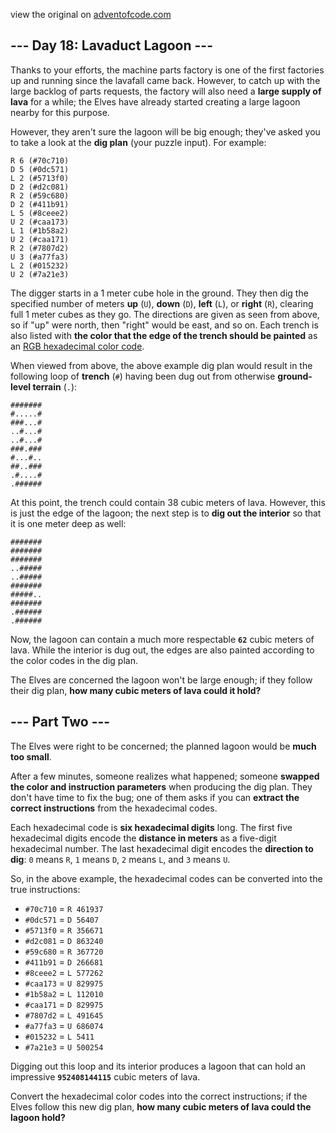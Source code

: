 view the original on <a href=https://adventofcode.com/2023/day/18>adventofcode.com</a>
<h2>--- Day 18: Lavaduct Lagoon ---</h2><p>Thanks to your efforts, the machine parts factory is one of the first factories up and running since the lavafall came back. However, to catch up with the large backlog of parts requests, the factory will also need a <b>large supply of lava</b> for a while; the Elves have already started creating a large lagoon nearby for this purpose.</p>
<p>However, they aren't sure the lagoon will be big enough; they've asked you to take a look at the <b>dig plan</b> (your puzzle input). For example:</p>
<pre><code>R 6 (#70c710)
D 5 (#0dc571)
L 2 (#5713f0)
D 2 (#d2c081)
R 2 (#59c680)
D 2 (#411b91)
L 5 (#8ceee2)
U 2 (#caa173)
L 1 (#1b58a2)
U 2 (#caa171)
R 2 (#7807d2)
U 3 (#a77fa3)
L 2 (#015232)
U 2 (#7a21e3)
</code></pre>
<p>The digger starts in a 1 meter cube hole in the ground. They then dig the specified number of meters <b>up</b> (<code>U</code>), <b>down</b> (<code>D</code>), <b>left</b> (<code>L</code>), or <b>right</b> (<code>R</code>), clearing full 1 meter cubes as they go. The directions are given as seen from above, so if "up" were north, then "right" would be east, and so on. Each trench is also listed with <b>the color that the edge of the trench should be painted</b> as an <a href="https://en.wikipedia.org/wiki/RGB_color_model#Numeric_representations">RGB hexadecimal color code</a>.</p>
<p>When viewed from above, the above example dig plan would result in the following loop of <b>trench</b> (<code>#</code>) having been dug out from otherwise <b>ground-level terrain</b> (<code>.</code>):</p>
<pre><code>#######
#.....#
###...#
..#...#
..#...#
###.###
#...#..
##..###
.#....#
.######
</code></pre>
<p>At this point, the trench could contain 38 cubic meters of lava. However, this is just the edge of the lagoon; the next step is to <b>dig out the interior</b> so that it is one meter deep as well:</p>
<pre><code>#######
#######
#######
..#####
..#####
#######
#####..
#######
.######
.######
</code></pre>
<p>Now, the lagoon can contain a much more respectable <code><b>62</b></code> cubic meters of lava. While the interior is dug out, the edges are also painted according to the color codes in the dig plan.</p>
<p>The Elves are concerned the lagoon won't be large enough; if they follow their dig plan, <b>how many cubic meters of lava could it hold?</b></p>
<h2 id="part2">--- Part Two ---</h2><p>The Elves were right to be concerned; the planned lagoon would be <b>much too small</b>.</p>
<p>After a few minutes, someone realizes what happened; someone <b><span title="Futuristic sprintf()?">swapped</span> the color and instruction parameters</b> when producing the dig plan. They don't have time to fix the bug; one of them asks if you can <b>extract the correct instructions</b> from the hexadecimal codes.</p>
<p>Each hexadecimal code is <b>six hexadecimal digits</b> long. The first five hexadecimal digits encode the <b>distance in meters</b> as a five-digit hexadecimal number. The last hexadecimal digit encodes the <b>direction to dig</b>: <code>0</code> means <code>R</code>, <code>1</code> means <code>D</code>, <code>2</code> means <code>L</code>, and <code>3</code> means <code>U</code>.</p>
<p>So, in the above example, the hexadecimal codes can be converted into the true instructions:</p>
<ul>
<li><code>#70c710</code> = <code>R 461937</code></li>
<li><code>#0dc571</code> = <code>D 56407</code></li>
<li><code>#5713f0</code> = <code>R 356671</code></li>
<li><code>#d2c081</code> = <code>D 863240</code></li>
<li><code>#59c680</code> = <code>R 367720</code></li>
<li><code>#411b91</code> = <code>D 266681</code></li>
<li><code>#8ceee2</code> = <code>L 577262</code></li>
<li><code>#caa173</code> = <code>U 829975</code></li>
<li><code>#1b58a2</code> = <code>L 112010</code></li>
<li><code>#caa171</code> = <code>D 829975</code></li>
<li><code>#7807d2</code> = <code>L 491645</code></li>
<li><code>#a77fa3</code> = <code>U 686074</code></li>
<li><code>#015232</code> = <code>L 5411</code></li>
<li><code>#7a21e3</code> = <code>U 500254</code></li>
</ul>
<p>Digging out this loop and its interior produces a lagoon that can hold an impressive <code><b>952408144115</b></code> cubic meters of lava.</p>
<p>Convert the hexadecimal color codes into the correct instructions; if the Elves follow this new dig plan, <b>how many cubic meters of lava could the lagoon hold?</b></p>

